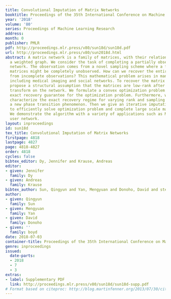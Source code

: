 ```yaml
---
title: Convolutional Imputation of Matrix Networks
booktitle: Proceedings of the 35th International Conference on Machine Learning
year: '2018'
volume: '80'
series: Proceedings of Machine Learning Research
address: 
month: 0
publisher: PMLR
pdf: http://proceedings.mlr.press/v80/sun18d/sun18d.pdf
url: http://proceedings.mlr.press/v80/sun2018d.html
abstract: A matrix network is a family of matrices, with their relations modeled as
  a weighted graph. We consider the task of completing a partially observed matrix
  network. The observation comes from a novel sampling scheme where a fraction of
  matrices might be completely unobserved. How can we recover the entire matrix network
  from incomplete observations? This mathematical problem arises in many applications
  including medical imaging and social networks. To recover the matrix network, we
  propose a structural assumption that the matrices are low-rank after the graph Fourier
  transform on the network. We formulate a convex optimization problem and prove an
  exact recovery guarantee for the optimization problem. Furthermore, we numerically
  characterize the exact recovery regime for varying rank and sampling rate and discover
  a new phase transition phenomenon. Then we give an iterative imputation algorithm
  to efficiently solve optimization problem and complete large scale matrix networks.
  We demonstrate the algorithm with a variety of applications such as MRI and Facebook
  user network.
layout: inproceedings
id: sun18d
tex_title: Convolutional Imputation of Matrix Networks
firstpage: 4818
lastpage: 4827
page: 4818-4827
order: 4818
cycles: false
bibtex_editor: Dy, Jennifer and Krause, Andreas
editor:
- given: Jennifer
  family: Dy
- given: Andreas
  family: Krause
bibtex_author: Sun, Qingyun and Yan, Mengyuan and Donoho, David and stephen boyd
author:
- given: Qingyun
  family: Sun
- given: Mengyuan
  family: Yan
- given: David
  family: Donoho
- given: ''
  family: boyd
date: 2018-07-03
container-title: Proceedings of the 35th International Conference on Machine Learning
genre: inproceedings
issued:
  date-parts:
  - 2018
  - 7
  - 3
extras:
- label: Supplementary PDF
  link: http://proceedings.mlr.press/v80/sun18d/sun18d-supp.pdf
# Format based on citeproc: http://blog.martinfenner.org/2013/07/30/citeproc-yaml-for-bibliographies/
---
```

